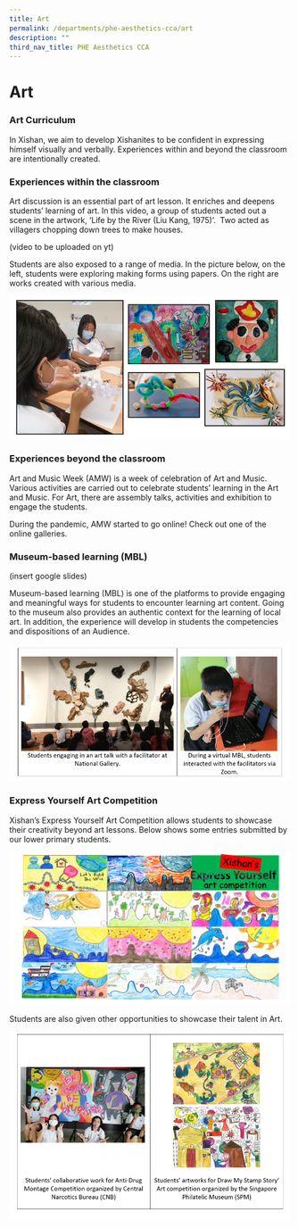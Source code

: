 ```yaml
---
title: Art
permalink: /departments/phe-aesthetics-cca/art
description: ""
third_nav_title: PHE Aesthetics CCA
---
```

# **Art**

### Art Curriculum

In Xishan, we aim to develop Xishanites to be confident in expressing himself visually and verbally. Experiences within and beyond the classroom are intentionally created.   

### Experiences within the classroom

Art discussion is an essential part of art lesson. It enriches and deepens students’ learning of art. In this video, a group of students acted out a scene in the artwork, ‘Life by the River (Liu Kang, 1975)’.  Two acted as villagers chopping down trees to make houses.

(video to be uploaded on yt)

Students are also exposed to a range of media. In the picture below, on the left, students were exploring making forms using papers. On the right are works created with various media.

![](/images/Capture6.png)

### Experiences beyond the classroom

Art and Music Week (AMW) is a week of celebration of Art and Music. Various activities are carried out to celebrate students’ learning in the Art and Music. For Art, there are assembly talks, activities and exhibition to engage the students. 

During the pandemic, AMW started to go online! Check out one of the online galleries.

### Museum-based learning (MBL)

(insert google slides)

Museum-based learning (MBL) is one of the platforms to provide engaging and meaningful ways for students to encounter learning art content. Going to the museum also provides an authentic context for the learning of local art. In addition, the experience will develop in students the competencies and dispositions of an Audience.

![](/images/Capture7.png)

### Express Yourself Art Competition

Xishan’s Express Yourself Art Competition allows students to showcase their creativity beyond art lessons. Below shows some entries submitted by our lower primary students.

![](/images/Capture8.png)

Students are also given other opportunities to showcase their talent in Art.

![](/images/Capture9.png)
